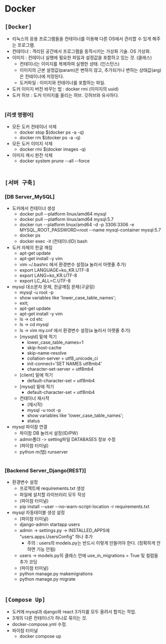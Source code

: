 # Docker

## `[Docker]`
* 리눅스의 응용 프로그램들을 컨테이너를 이용해 다른 OS에서 관리할 수 있게 해주는 프로그램.
* 컨테이너 : 격리된 공간에서 프로그램을 동작시키는 가상화 기술. OS 가상화.
* 이미지 : 컨테이너 실행에 필요한 파일과 설정값을 포함하고 있는 것. (클래스)
  * 컨테이너는 이미지를 복제하여 실행한 상태. (인스턴스)
  * 이미지의 근본 설정값(param)은 변하지 않고, 추가되거나 변하는 상태값(arg)은 컨테이너에 저장된다.
  * 도커파일 : 이미지와 컨테이너를 포함하는 파일.
* 도커 이미지 버전 바꾸는 법 : docker rmi (이미지의 uuid)
* 도커 허브 : 도커 이미지를 올리는 허브. 깃허브와 유사하다.
<br><br>

### [리셋 명령어]
* 모든 도커 컨테이너 삭제
  * docker stop $(docker ps -a -q)
  * docker rm $(docker ps -a -q)
* 모든 도커 이미지 삭제
  * docker rmi $(docker images -q)
* 이미지 캐시 완전 삭제
  * docker system prune --all --force
<br><br>



## `[서버 구축]`

### [DB Server_MySQL]
* 도커에서 컨테이너 생성
  * docker pull --platform linux/amd64 mysql
  * docker pull --platform linux/amd64 mysql:5.7
  * docker run --platform linux/amd64 -d -p 3306:3306 -e MYSQL_ROOT_PASSWORD=root --name mysql-container mysql:5.7
  * docker ps
  * docker exec -it (컨테이너ID) bash
* 도커 자체의 한글 깨짐
  * apt-get update
  * apt-get install -y vim
  * vim ~/.bashrc 에서 환경변수 설정(a 눌러서 아랫줄 추가)
  * export LANGUAGE=ko_KR.UTF-8
  * export LANG=ko_KR.UTF-8
  * export LC_ALL=C.UTF-8
* mysql 대소문자 문제, 한글깨짐 문제(구글링)
  * mysql -u root -p
  * show variables like 'lower_case_table_names';
  * exit;
  * apt-get update
  * apt-get install -y vim
  * ls -> cd etc
  * ls -> cd mysql
  * ls -> vim my.cnf 에서 환경변수 설정(a 눌러서 아랫줄 추가)
  * [mysqld] 밑에 적기
    * lower_case_table_names=1
    * skip-host-cache
    * skip-name-resolve
    * collation-server = utf8_unicode_ci
    * init-connect='SET NAMES utf8mb4'
    * character-set-server = utf8mb4
  * [client] 밑에 적기
    * default-character-set = utf8mb4
  * [mysql] 밑에 적기
    * default-character-set = utf8mb4
  * 컨테이너 재시작
    * (재시작)
    * mysql -u root -p
    * show variables like 'lower_case_table_names';
    * status
* mysql 파이참 연결
  * 파이참 DB 눌러서 설정(ID/PW)
  * admin폴더 -> setting파일 DATABASES 정보 수정
  * (파이참 터미널)
  * python m(탭) runserver
  <br><br>

### [Backend Server_Django(REST)]
* 환경변수 설정
  * 프로젝트에 requirements.txt 생성
  * 파일에 설치할 라이브러리 모두 작성
  * (파이참 터미널)
  * pip install --user --no-warn-script-location -r requirements.txt 
* mysql 자동테이블 생성 설정
  * (파이참 터미널)
  * django-admin startapp users
  * admin -> settings.py -> INSTALLED_APPS에 "users.apps.UsersConfig" 하나 추가
    * 주의 : users의 models.py는 반드시 이렇게 만들어야 한다. (정확하게 안하면 기능 안됨)
  * users -> models.py의 클래스 안에 use_in_migrations = True 및 컬럼들 추가 코딩
  * (파이참 터미널)
  * python manage.py makemigrations
  * python manage.py migrate
  <br><br>



## `[Compose Up]`
* 도커에 mysql과 django와 react 3가지를 모두 올려서 합치는 작업.
* 3개의 다른 컨테이너가 하나로 묶이는 것.
* docker-compose.yml 수정.
* 파이참 터미널
  * docker compose up
<br><br>